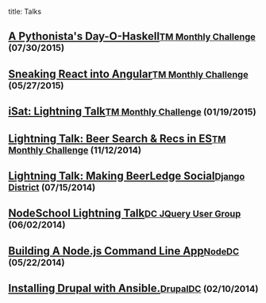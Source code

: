 title: Talks

## [A Pythonista's Day-O-Haskell](http://slides.com/joshfinnie/haskell/#/)<small class="indent">[TM Monthly Challenge](http://www.meetup.com/TrackMaven-Monthly-Challenge/) (07/30/2015)</small>

## [Sneaking React into Angular](http://slides.com/joshfinnie/sneaking-react-into-angular/#/)<small class="indent">[TM Monthly Challenge](http://www.meetup.com/TrackMaven-Monthly-Challenge/) (05/27/2015)</small>

## [iSat: Lightning Talk](/talks/iSat-lightning-talk/)<small class="indent">[TM Monthly Challenge](http://www.meetup.com/TrackMaven-Monthly-Challenge/) (01/19/2015)</small>

## [Lightning Talk: Beer Search & Recs in ES](/talks/beer-search-and-recs-in-es/)<small class="indent">[TM Monthly Challenge](http://www.meetup.com/TrackMaven-Monthly-Challenge/) (11/12/2014)</small>

## [Lightning Talk: Making BeerLedge Social](/talks/making-beerledge-social/)<small class="indent">[Django District](http://www.meetup.com/django-district/) (07/15/2014)</small>

## [NodeSchool Lightning Talk](/talks/nodeschool-lightning-talk/)<small class="indent">[DC JQuery User Group](http://www.meetup.com/DC-jQuery-Users-Group/) (06/02/2014)</small>

## [Building A Node.js Command Line App](/talks/building-command-line-apps-in-node/)<small class="indent">[NodeDC](http://www.meetup.com/node-dc/) (05/22/2014)</small>

## [Installing Drupal with Ansible.](/talks/installing-drupal-with-ansible/)<small class="indent">[DrupalDC](http://www.meetup.com/drupal-dc/) (02/10/2014)</small>
